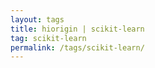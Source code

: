 ```yaml
---
layout: tags
title: hiorigin | scikit-learn
tag: scikit-learn
permalink: /tags/scikit-learn/
---
```


